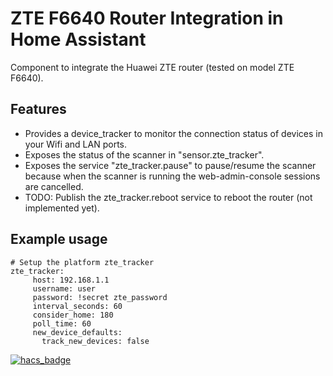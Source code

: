 # ZTE F6640 Router Integration in Home Assistant
Component to integrate the Huawei ZTE router (tested on model ZTE F6640).

## Features
- Provides a device_tracker to monitor the connection status of devices in your Wifi and LAN ports.
- Exposes the status of the scanner in "sensor.zte_tracker".
- Exposes the service "zte_tracker.pause" to pause/resume the scanner because when the scanner is running the web-admin-console sessions are cancelled.
- TODO: Publish the zte_tracker.reboot service to reboot the router (not implemented yet).

## Example usage

```
# Setup the platform zte_tracker
zte_tracker:
     host: 192.168.1.1
     username: user
     password: !secret zte_password
     interval_seconds: 60
     consider_home: 180
     poll_time: 60
     new_device_defaults:
       track_new_devices: false
```

[![hacs_badge](https://img.shields.io/badge/HACS-Custom-41BDF5.svg?style=for-the-badge)](https://github.com/hacs/integration)
